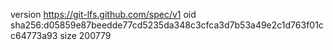 version https://git-lfs.github.com/spec/v1
oid sha256:d05859e87beedde77cd5235da348c3cfca3d7b53a49e2c1d763f01cc64773a93
size 200779
